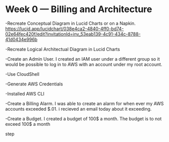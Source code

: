 # Week 0 — Billing and Architecture

-Recreate Conceptual Diagram in Lucid Charts or on a Napkin.  https://lucid.app/lucidchart/038e4ca2-4840-4ff0-bd74-02e64fec420f/edit?invitationId=inv_53eab139-4c91-434c-8788-41d0434e996b


-Recreate Logical Architectual Diagram in Lucid Charts

-Create an Admin User.  I created an IAM user under a different group so it would be possible to log in to AWS with an account under my root account.

-Use CloudShell

-Generate AWS Credentials

-Installed AWS CLI

-Create a Billing Alarm.  I was able to create an alarm for when ever my AWS accounts exceeded $.01.  i recieved an email today about it exceeding.  

-Create a Budget. I created a budget of 100$ a month.  The budget is to not exceed 100$ a month

step